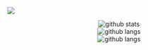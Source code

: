 ![](http://estruyf-github.azurewebsites.net/api/VisitorHit?user=ruiblaese&repo=ruiblaese&countColorcountColor)

<p align="center">
  <img src="https://github-readme-stats.vercel.app/api?username=ruiblaese&show_icons=true" alt="github stats"/></br>  
  <img src="https://github-readme-stats.vercel.app/api/top-langs/?username=ruiblaese&layout=compact" alt="github langs"/></br>  
  <img src="https://github-readme-streak-stats.herokuapp.com/?user=ruiblaese&hide_border=true" alt="github langs"/></br>  
</p>
